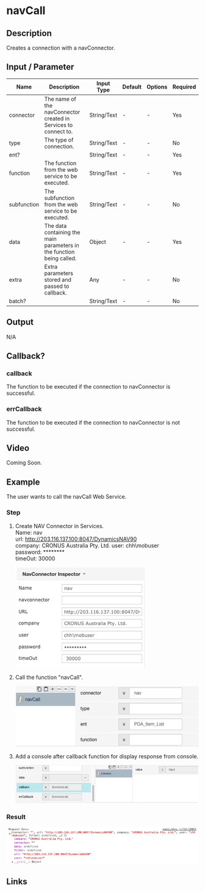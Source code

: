# navCall

## Description

Creates a connection with a navConnector.

## Input / Parameter

| Name | Description | Input Type | Default | Options | Required |
| ------ | ------ | ------ | ------ | ------ | ------ |
| connector | The name of the navConnector created in Services to connect to. | String/Text | - | - | Yes |
| type | The type of connection. | String/Text | - | - | No |
| ent? |  | String/Text | - | - | Yes |
| function | The function from the web service to be executed. | String/Text | - | - | Yes |
| subfunction | The subfunction from the web service to be executed. | String/Text | - | - | No |
| data | The data containing the main parameters in the function being called. | Object | - | - | Yes |
| extra | Extra parameters stored and passed to callback. | Any | - | - | No |
| batch? |  | String/Text | - | - | No |

## Output

N/A

## Callback?

### callback

The function to be executed if the connection to navConnector is successful.

### errCallback

The function to be executed if the connection to navConnector is not successful.

## Video

Coming Soon.

<!-- Format: [![Video]({image-path}?raw=true)]({url-link}) -->


## Example


The user wants to call the navCall Web Service.

### Step

1. Create NAV Connector in Services.<br>
   Name: nav<br>
   url: http://203.116.137.100:8047/DynamicsNAV90<br> 
   company: CRONUS Australia Pty. Ltd.
   user: chh\mobuser<br>
   password: ********<br>
   timeOut: 30000<br>
   
   ![](../../../../document/function/Dataset/navCall/navCall-step-1.png?raw=true)
   
   
2. Call the function "navCall".
   <br>
   
   ![](../../../../document/function/Dataset/navCall/navCall-step-2.png?raw=true)
   
  
3. Add a console after callback function for       display response from console.   
   
   ![](../../../../document/function/Dataset/navCall/navCall-step-3.png?raw=true)
 
### Result
   
   ![](../../../../document/function/Dataset/navCall/navCall-result-1.png?raw=true)



## Links
